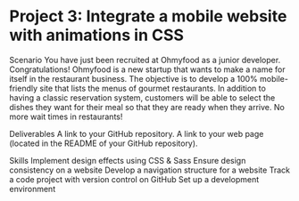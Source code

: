# Project 3: Integrate a mobile website with animations in CSS

Scenario
You have just been recruited at Ohmyfood as a junior developer. Congratulations!
Ohmyfood is a new startup that wants to make a name for itself in the restaurant business.
The objective is to develop a 100% mobile-friendly site that lists the menus of gourmet restaurants.
In addition to having a classic reservation system, customers will be able to select the dishes they want for their meal so that they are ready when they arrive.
No more wait times in restaurants!

Deliverables
A link to your GitHub repository.
A link to your web page (located in the README of your GitHub repository).

Skills
Implement design effects using CSS & Sass
Ensure design consistency on a website
Develop a navigation structure for a website
Track a code project with version control on GitHub
Set up a development environment
